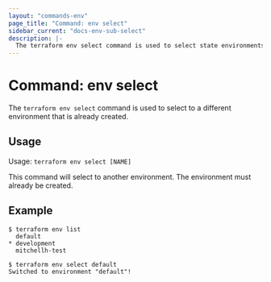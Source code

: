 ```yaml
---
layout: "commands-env"
page_title: "Command: env select"
sidebar_current: "docs-env-sub-select"
description: |-
  The terraform env select command is used to select state environments.
---
```


# Command: env select

The `terraform env select` command is used to select to a different
environment that is already created.

## Usage

Usage: `terraform env select [NAME]`

This command will select to another environment. The environment must
already be created.

## Example

```
$ terraform env list
  default
* development
  mitchellh-test

$ terraform env select default
Switched to environment "default"!
```
